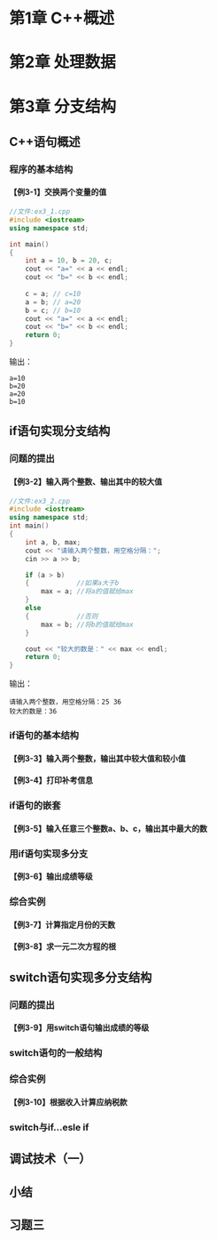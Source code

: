 

# 第1章  C++概述

# 第2章 处理数据

# 第3章 分支结构

## C++语句概述

### 程序的基本结构

#### **【例3-1】交换两个变量的值**

```c++
//文件:ex3_1.cpp
#include <iostream>
using namespace std;

int main()
{
    int a = 10, b = 20, c;
    cout << "a=" << a << endl;
    cout << "b=" << b << endl;
    
    c = a; // c=10
    a = b; // a=20
    b = c; // b=10
    cout << "a=" << a << endl;
    cout << "b=" << b << endl;
    return 0;
}

```

输出：

```
a=10
b=20
a=20
b=10
```



## if语句实现分支结构

### 问题的提出

#### **【例3-2】输入两个整数、输出其中的较大值**

```c++
//文件:ex3_2.cpp
#include <iostream>
using namespace std;
int main()
{
    int a, b, max;
    cout << "请输入两个整数，用空格分隔：";
    cin >> a >> b;

    if (a > b)
    {            //如果a大于b
        max = a; //将a的值赋给max
    }
    else
    {            //否则
        max = b; //将b的值赋给max
    }

    cout << "较大的数是：" << max << endl;
    return 0;
}
```

输出：

```
请输入两个整数，用空格分隔：25 36
较大的数是：36
```



### if语句的基本结构

#### 【例3-3】输入两个整数，输出其中较大值和较小值



#### 【例3-4】打印补考信息



### if语句的嵌套

#### 【例3-5】输入任意三个整数a、b、c，输出其中最大的数



### 用if语句实现多分支

#### 【例3-6】输出成绩等级



### 综合实例

#### 【例3-7】计算指定月份的天数





#### 【例3-8】求一元二次方程的根



## switch语句实现多分支结构

### 问题的提出

#### 【例3-9】用switch语句输出成绩的等级



### switch语句的一般结构



### 综合实例

#### 【例3-10】根据收入计算应纳税款



### switch与if...esle if 

## 调试技术（一）

## 小结

## 习题三

